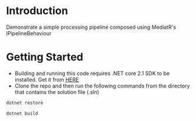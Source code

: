 # Introduction 
Demonstrate a simple processing pipeline composed using MediatR's IPipelineBehaviour 

# Getting Started
- Building and running this code requires .NET core 2.1 SDK to be installed. Get it from [HERE](http://dot.net)
- Clone the repo and then run the following commands from the directory that contains the solution file (.sln)
```csharp
dotnet restore

dotnet build
```

